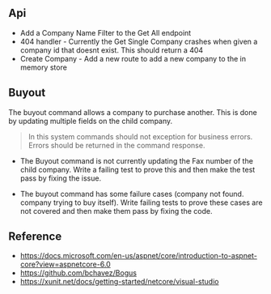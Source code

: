 ﻿## Api
- Add a Company Name Filter to the Get All endpoint
- 404 handler - Currently the Get Single Company crashes when given a company id that doesnt exist. This should return a 404
- Create Company - Add a new route to add a new company to the in memory store


## Buyout 
The buyout command allows a company to purchase another. This is done by updating multiple fields on the child company.

> In this system commands should not exception for business errors. Errors should be returned in the command response.

- The Buyout command is not currently updating the Fax number of the child company. Write a failing test to prove this and then make the test pass by fixing the issue.

- The buyout command has some failure cases (company not found. company trying to buy itself). 
Write failing tests to prove these cases are not covered and then make them pass by fixing the code.

## Reference
- https://docs.microsoft.com/en-us/aspnet/core/introduction-to-aspnet-core?view=aspnetcore-6.0
- https://github.com/bchavez/Bogus
- https://xunit.net/docs/getting-started/netcore/visual-studio